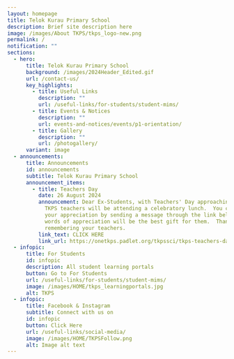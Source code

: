 ```yaml
---
layout: homepage
title: Telok Kurau Primary School
description: Brief site description here
image: /images/About TKPS/tkps_logo-new.png
permalink: /
notification: ""
sections:
  - hero:
      title: Telok Kurau Primary School
      background: /images/2024Header_Edited.gif
      url: /contact-us/
      key_highlights:
        - title: Useful Links
          description: ""
          url: /useful-links/for-students/student-mims/
        - title: Events & Notices
          description: ""
          url: events-and-notices/events/p1-orientation/
        - title: Gallery
          description: ""
          url: /photogallery/
      variant: image
  - announcements:
      title: Announcements
      id: announcements
      subtitle: Telok Kurau Primary School
      announcement_items:
        - title: Teachers Day
          date: 26 August 2024
          announcement: Dear Ex-Students, with Teachers' Day approaching, please note that
            TKPS teachers will be attending a celebratory lunch.  You can show
            your appreciation by sending a message through the link below. Your
            words of appreciation will be the best gift for them.  Thank you for
            remembering your teachers.
          link_text: CLICK HERE
          link_url: https://onetkps.padlet.org/tkpssci/tkps-teachers-day-2024-n4cuv2o9y3msd2xu
  - infopic:
      title: For Students
      id: infopic
      description: All student learning portals
      button: Go to For Students
      url: /useful-links/for-students/student-mims/
      image: /images/HOME/tkps_learningportals.jpg
      alt: TKPS
  - infopic:
      title: Facebook & Instagram
      subtitle: Connect with us on
      id: infopic
      button: Click Here
      url: /useful-links/social-media/
      image: /images/HOME/TKPSFollow.png
      alt: Image alt text
---
```


